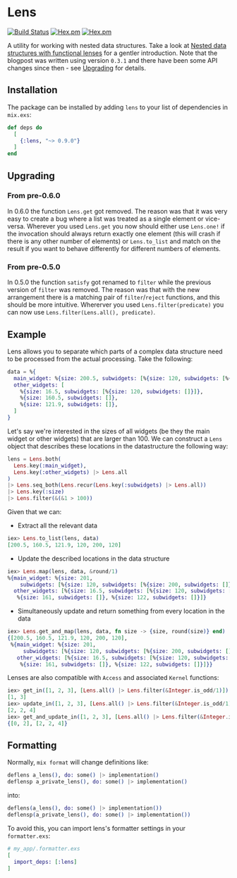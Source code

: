# Lens

[![Build Status](https://travis-ci.org/obrok/lens.png?branch=master)](https://travis-ci.org/obrok/lens)
[![Hex.pm](http://img.shields.io/hexpm/v/lens.svg)](https://hex.pm/packages/lens) [![Hex.pm](http://img.shields.io/hexpm/dt/lens.svg)](https://hex.pm/packages/lens)

A utility for working with nested data structures. Take a look at
[Nested data structures with functional lenses](https://yapee.svbtle.com/nested-data-structures-with-lens)
for a gentler introduction. Note that the blogpost was written using version `0.3.1` and there have been some API
changes since then - see [Upgrading](#upgrading) for details.

## Installation

The package can be installed by adding `lens` to your list of dependencies in `mix.exs`:

```elixir
def deps do
  [
    {:lens, "~> 0.9.0"}
  ]
end
```

## Upgrading

### From pre-0.6.0

In 0.6.0 the function `Lens.get` got removed. The reason was that it was very easy to create a bug where a list was
treated as a single element or vice-versa. Wherever you used `Lens.get` you now should either use `Lens.one!` if the
invocation should always return exactly one element (this will crash if there is any other number of elements) or
`Lens.to_list` and match on the result if you want to behave differently for different numbers of elements.

### From pre-0.5.0

In 0.5.0 the function `satisfy` got renamed to `filter` while the previous version of `filter` was removed. The reason
was that with the new arrangement there is a matching pair of `filter`/`reject` functions, and this should be more
intuitive. Whererver you used `Lens.filter(predicate)` you can now use `Lens.filter(Lens.all(), predicate)`.

## Example

Lens allows you to separate which parts of a complex data structure need to be processed from the actual
processing. Take the following:

```elixir
data = %{
  main_widget: %{size: 200.5, subwidgets: [%{size: 120, subwidgets: [%{size: 200, subwidgets: []}]}]},
  other_widgets: [
    %{size: 16.5, subwidgets: [%{size: 120, subwidgets: []}]},
    %{size: 160.5, subwidgets: []},
    %{size: 121.9, subwidgets: []},
  ]
}
```

Let's say we're interested in the sizes of all widgets (be they the main widget or other widgets) that are larger than 100.
We can construct a `Lens` object that describes these locations in the datastructure the following way:

```elixir
lens = Lens.both(
  Lens.key(:main_widget),
  Lens.key(:other_widgets) |> Lens.all
)
|> Lens.seq_both(Lens.recur(Lens.key(:subwidgets) |> Lens.all))
|> Lens.key(:size)
|> Lens.filter(&(&1 > 100))
```

Given that we can:

* Extract all the relevant data

```elixir
iex> Lens.to_list(lens, data)
[200.5, 160.5, 121.9, 120, 200, 120]
```

* Update the described locations in the data structure

```elixir
iex> Lens.map(lens, data, &round/1)
%{main_widget: %{size: 201,
    subwidgets: [%{size: 120, subwidgets: [%{size: 200, subwidgets: []}]}]},
  other_widgets: [%{size: 16.5, subwidgets: [%{size: 120, subwidgets: []}]},
   %{size: 161, subwidgets: []}, %{size: 122, subwidgets: []}]}
```

* Simultaneously update and return something from every location in the data

```elixir
iex> Lens.get_and_map(lens, data, fn size -> {size, round(size)} end)
{[200.5, 160.5, 121.9, 120, 200, 120],
 %{main_widget: %{size: 201,
     subwidgets: [%{size: 120, subwidgets: [%{size: 200, subwidgets: []}]}]},
   other_widgets: [%{size: 16.5, subwidgets: [%{size: 120, subwidgets: []}]},
    %{size: 161, subwidgets: []}, %{size: 122, subwidgets: []}]}}
```

Lenses are also compatible with `Access` and associated `Kernel` functions:

```elixir
iex> get_in([1, 2, 3], [Lens.all() |> Lens.filter(&Integer.is_odd/1)])
[1, 3]
iex> update_in([1, 2, 3], [Lens.all() |> Lens.filter(&Integer.is_odd/1)], fn x -> x + 1 end)
[2, 2, 4]
iex> get_and_update_in([1, 2, 3], [Lens.all() |> Lens.filter(&Integer.is_odd/1)], fn x -> {x - 1, x + 1} end)
{[0, 2], [2, 2, 4]}
```

## Formatting

Normally, `mix format` will change definitions like:

```elixir
deflens a_lens(), do: some() |> implementation()
deflensp a_private_lens(), do: some() |> implementation()
```

into:

```elixir
deflens(a_lens(), do: some() |> implementation())
deflensp(a_private_lens(), do: some() |> implementation())
```

To avoid this, you can import lens's formatter settings in your `formatter.exs`:

```elixir
# my_app/.formatter.exs
[
  import_deps: [:lens]
]
```
